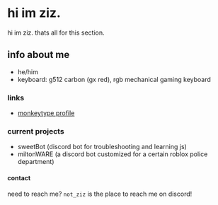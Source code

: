 # hi im ziz.

hi im ziz. thats all for this section.

## info about me

- he/him
- keyboard: g512 carbon (gx red), rgb mechanical gaming keyboard
 
### links

- [monkeytype profile](https://monkeytype.com/profile/not_ziz)

### current projects

- sweetBot (discord bot for troubleshooting and learning js)
- miltonWARE (a discord bot customized for a certain roblox police department)

#### contact

need to reach me? `not_ziz` is the place to reach me on discord!


<!--
**proziz/proziz** is a ✨ _special_ ✨ repository because its `README.md` (this file) appears on your GitHub profile.

Here are some ideas to get you started:

- 🔭 I’m currently working on ...
- 🌱 I’m currently learning ...
- 👯 I’m looking to collaborate on ...
- 🤔 I’m looking for help with ...
- 💬 Ask me about ...
- 📫 How to reach me: ...
- 😄 Pronouns: ...
- ⚡ Fun fact: ...
-->
